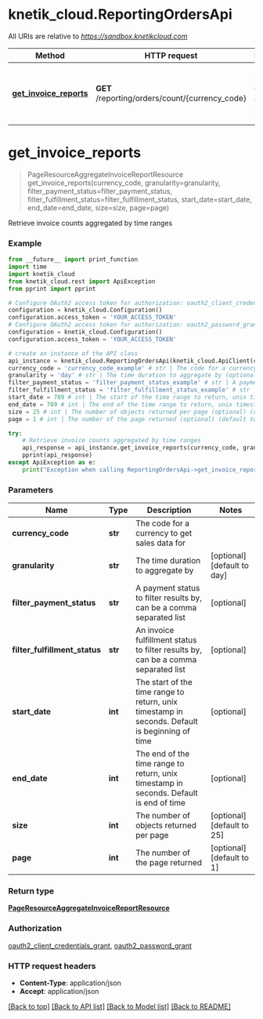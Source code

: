 # knetik_cloud.ReportingOrdersApi

All URIs are relative to *https://sandbox.knetikcloud.com*

Method | HTTP request | Description
------------- | ------------- | -------------
[**get_invoice_reports**](ReportingOrdersApi.md#get_invoice_reports) | **GET** /reporting/orders/count/{currency_code} | Retrieve invoice counts aggregated by time ranges


# **get_invoice_reports**
> PageResourceAggregateInvoiceReportResource get_invoice_reports(currency_code, granularity=granularity, filter_payment_status=filter_payment_status, filter_fulfillment_status=filter_fulfillment_status, start_date=start_date, end_date=end_date, size=size, page=page)

Retrieve invoice counts aggregated by time ranges

### Example 
```python
from __future__ import print_function
import time
import knetik_cloud
from knetik_cloud.rest import ApiException
from pprint import pprint

# Configure OAuth2 access token for authorization: oauth2_client_credentials_grant
configuration = knetik_cloud.Configuration()
configuration.access_token = 'YOUR_ACCESS_TOKEN'
# Configure OAuth2 access token for authorization: oauth2_password_grant
configuration = knetik_cloud.Configuration()
configuration.access_token = 'YOUR_ACCESS_TOKEN'

# create an instance of the API class
api_instance = knetik_cloud.ReportingOrdersApi(knetik_cloud.ApiClient(configuration))
currency_code = 'currency_code_example' # str | The code for a currency to get sales data for
granularity = 'day' # str | The time duration to aggregate by (optional) (default to day)
filter_payment_status = 'filter_payment_status_example' # str | A payment status to filter results by, can be a comma separated list (optional)
filter_fulfillment_status = 'filter_fulfillment_status_example' # str | An invoice fulfillment status to filter results by, can be a comma separated list (optional)
start_date = 789 # int | The start of the time range to return, unix timestamp in seconds. Default is beginning of time (optional)
end_date = 789 # int | The end of the time range to return, unix timestamp in seconds. Default is end of time (optional)
size = 25 # int | The number of objects returned per page (optional) (default to 25)
page = 1 # int | The number of the page returned (optional) (default to 1)

try: 
    # Retrieve invoice counts aggregated by time ranges
    api_response = api_instance.get_invoice_reports(currency_code, granularity=granularity, filter_payment_status=filter_payment_status, filter_fulfillment_status=filter_fulfillment_status, start_date=start_date, end_date=end_date, size=size, page=page)
    pprint(api_response)
except ApiException as e:
    print("Exception when calling ReportingOrdersApi->get_invoice_reports: %s\n" % e)
```

### Parameters

Name | Type | Description  | Notes
------------- | ------------- | ------------- | -------------
 **currency_code** | **str**| The code for a currency to get sales data for | 
 **granularity** | **str**| The time duration to aggregate by | [optional] [default to day]
 **filter_payment_status** | **str**| A payment status to filter results by, can be a comma separated list | [optional] 
 **filter_fulfillment_status** | **str**| An invoice fulfillment status to filter results by, can be a comma separated list | [optional] 
 **start_date** | **int**| The start of the time range to return, unix timestamp in seconds. Default is beginning of time | [optional] 
 **end_date** | **int**| The end of the time range to return, unix timestamp in seconds. Default is end of time | [optional] 
 **size** | **int**| The number of objects returned per page | [optional] [default to 25]
 **page** | **int**| The number of the page returned | [optional] [default to 1]

### Return type

[**PageResourceAggregateInvoiceReportResource**](PageResourceAggregateInvoiceReportResource.md)

### Authorization

[oauth2_client_credentials_grant](../README.md#oauth2_client_credentials_grant), [oauth2_password_grant](../README.md#oauth2_password_grant)

### HTTP request headers

 - **Content-Type**: application/json
 - **Accept**: application/json

[[Back to top]](#) [[Back to API list]](../README.md#documentation-for-api-endpoints) [[Back to Model list]](../README.md#documentation-for-models) [[Back to README]](../README.md)

